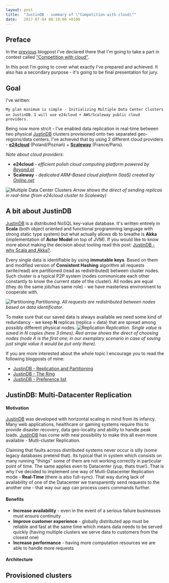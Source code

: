 ```yaml
---
layout: post
title:  "JustinDB - summary of \"Competition with cloud\""
date:   2017-07-04 08:10:00 +0100
---
```


## Preface
In the [previous][justindb-next-competition] blogpost I've declared there that I'm going to take a part in contest called ["Competition with cloud"][contest-with-cloud].

In this post I'm going to cover what exactly I've prepared and achieved. It also has a secondary purpose - it's going to be final presentation for jury.

## Goal
I've written:

`My plan minimum is simple - Initializing Multiple Data Center Clusters on JustinDB.`
`I will use e24cloud + AWS/Scaleway public cloud providers.`

Being now more strcit - I've enabled data replication in real-time between two physical [JustinDB][justindb] clusters provisioned onto two separated geo-regions/data centers. I've achieved that by using 2 different cloud providers - [**e24cloud**][e24cloud] (Poland/Poznań) + [**Scaleway**][scaleway] (France/Paris).

*Note about cloud providers:*

* **e24cloud** - *efficient polish cloud computing platform powered by [Beyond.pl][beyond]*
* **Scaleway** - *dedicated ARM-Based cloud platform (IaaS) created by [Online.net][online.net]*

![][multi-data-center-clusters]
*Arrow shows the direct of sending replicas in real-time (from e24cloud cluster to Scaleway)*

## A bit about JustinDB
[JustinDB][justindb] is a distributed NoSQL key-value database. It's written entirely in **Scala** (both object oriented and functional programming language with strong static type system) but what actually allows db to breathe is **Akka** (implementation of **Actor Model** on top of JVM). If you would like to know more about making the decision about tooling read this post: [JustinDB - why Scala and Akka?][why-scala-akka].

Every single data is identifiable by using **immutable keys**. Based on them and modified version of **Consistent Hashing** algorithm all requests (write/read) are partitioned (read as redistributed) between cluster nodes. Such cluster is a typical P2P system (nodes communicate each other constantly to know the current state of the cluster). All nodes are equal (they do the same job/has same role) - we have masterless environment to cooperate with.

![][partitioning]
*Partitioning. All requests are redistributed between nodes based on data identificator*.

To make sure that our saved data is always available we need some kind of redundancy - we keep **N** replicas (replica = data) that are spread among possibly different physical nodes.
![][replication]
*Replication. Single value is saved in N copies (here 3 times). Red arrow shows the direct of choosing nodes (node A is the first one; in our exemplary scenario in case of saving just single value it would be put only there).*

If you are more interested about the whole topic I encourage you to read the following blogposts of mine:
* [JustinDB - Replication and Partitioning][justindb-replication-partitioning]
* [JustinDB - The Ring][justindb-ring]
* [JustinDB - Preference list][justindb-preference-list]

## JustinDB: Multi-Datacenter Replication

#### Motivation
[JustinDB][justindb] was developed with horizontal scaling in mind from its infancy. Many web applications, healthcare or gaming systems require this to provide disaster recovery, data geo-locality and ability to handle peak loads. [JustinDB][justindb] has come with new possibility to make this all even more available - Mutli-cluster Replication.

Claiming that faults across distributed systems never occur is silly (some legacy databases pretend that). Its typical that in system which consists on many running "things" some of them are not working correctly in particular point of time. The same applies even to Datacenter (yup, thats true!). That is why I've decided to implement one way of Mutli-Datacenter Replication mode - **Real-Time** (there is also full-sync).
That way during lack of availability of one of the Datacenter we transparently send requests to the another one - that way our app can process users commands further.

#### Benefits
* **Increase availability** - even in the event of a serious failure businesses must ensure continuity
* **Improve customer experience** - globally distributed app must be reliable and fast at the same time which means data needs to be served quickly (having multiple clusters we serve data to customers from the closest one)
* **Increase performance** - having more computation resources we are able to handle more requests

#### Architecture

## Provisioned clusters

[justindb-next-competition]: http://speedcom.github.io/dsp2017/2017/05/20/justindb-next-competition.html
[contest-with-cloud]: https://chmurowisko.pl/konkurs-z-chmura
[justindb]: https://github.com/speedcom/JustinDB
[e24cloud]: http://e24cloud.com/en/
[scaleway]: https://www.scaleway.com/
[beyond]: https://beyond.pl/en/
[online.net]: https://www.online.net/en
[why-scala-akka]: http://speedcom.github.io/dsp2017/2017/04/15/justindb-why-scala-and-akka.html
[justindb-replication-partitioning]: http://speedcom.github.io/dsp2017/2017/04/13/justindb-replication-and-partitioning.html
[justindb-ring]: http://speedcom.github.io/dsp2017/2017/05/06/justindb-ring.html
[justindb-preference-list]: http://speedcom.github.io/dsp2017/2017/05/07/justindb-preference-list.html

<!-- IMG -->
[multi-data-center-clusters]: ../../../../../img/competition-with-cloud/multi-data-center-clusters.png "Multiple Data Center Clusters"
[partitioning]: ../../../../../img/competition-with-cloud/partitioning.png "Partitioning"
[replication]: ../../../../../img/competition-with-cloud/replication.png "Replication"
